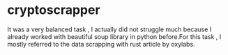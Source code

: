 # cryptoscrapper
It was a very balanced task , I actually did not struggle much because I already worked with beautiful soup library in python before.For this task , I mostly referred to the data scrapping with rust article by oxylabs.
